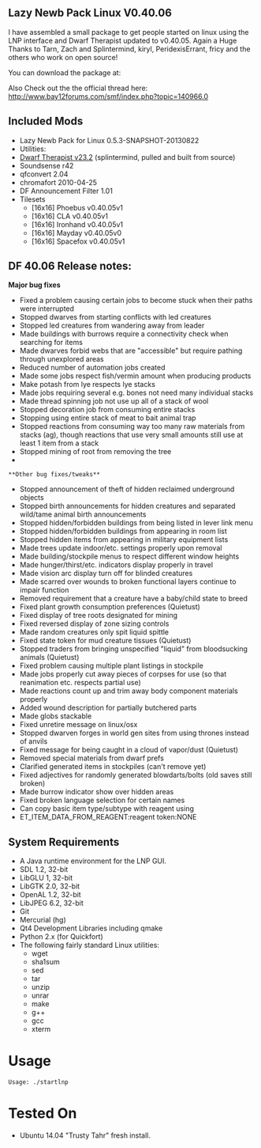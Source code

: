 
Lazy Newb Pack Linux V0.40.06 
-------------

I have assembled a small package to get people started on linux using the LNP interface and Dwarf Therapist updated to v0.40.05. Again a Huge Thanks to Tarn, Zach and Splintermind, kiryl, PeridexisErrant, fricy and the others who work on open source!



You can download the package at: 

Also Check out the the official thread here: http://www.bay12forums.com/smf/index.php?topic=140966.0

Included Mods
-------------
* Lazy Newb Pack for Linux 0.5.3-SNAPSHOT-20130822
* Utilities:
* [Dwarf Therapist v23.2](http://dffd.wimbli.com/file.php?id=9003) (splintermind, pulled and built from source)
* Soundsense r42
* qfconvert 2.04
* chromafort 2010-04-25
* DF Announcement Filter 1.01
* Tilesets
    - [16x16] Phoebus v0.40.05v1
    - [16x16] CLA v0.40.05v1
    - [16x16] Ironhand v0.40.05v1
    - [16x16] Mayday v0.40.05v0
    - [16x16] Spacefox v0.40.05v1

    
DF 40.06 Release notes:
-------------
**Major bug fixes**
   * Fixed a problem causing certain jobs to become stuck when their paths were interrupted
   * Stopped dwarves from starting conflicts with led creatures
   * Stopped led creatures from wandering away from leader
   * Made buildings with burrows require a connectivity check when searching for items
   * Made dwarves forbid webs that are "accessible" but require pathing through unexplored areas
   * Reduced number of automation jobs created
   * Made some jobs respect fish/vermin amount when producing products
   * Make potash from lye respects lye stacks
   * Made jobs requiring several e.g. bones not need many individual stacks
   * Made thread spinning job not use up all of a stack of wool
   * Stopped decoration job from consuming entire stacks
   * Stopping using entire stack of meat to bait animal trap
   * Stopped reactions from consuming way too many raw materials from stacks (ag), though reactions that use very small amounts still use at least 1 item from a stack
   * Stopped mining of root from removing the tree
   * 
    **Other bug fixes/tweaks**

   * Stopped announcement of theft of hidden reclaimed underground objects
   * Stopped birth announcements for hidden creatures and separated wild/tame animal birth announcements
   * Stopped hidden/forbidden buildings from being listed in lever link menu
   * Stopped hidden/forbidden buildings from appearing in room list
   * Stopped hidden items from appearing in military equipment lists
   * Made trees update indoor/etc. settings properly upon removal
   * Made building/stockpile menus to respect different window heights
   * Made hunger/thirst/etc. indicators display properly in travel
   * Made vision arc display turn off for blinded creatures
   * Made scarred over wounds to broken functional layers continue to impair function
   * Removed requirement that a creature have a baby/child state to breed
   * Fixed plant growth consumption preferences (Quietust)
   * Fixed display of tree roots designated for mining
   * Fixed reversed display of zone sizing controls
   * Made random creatures only spit liquid spittle
   * Fixed state token for mud creature tissues (Quietust)
   * Stopped traders from bringing unspecified "liquid" from bloodsucking animals (Quietust)
   * Fixed problem causing multiple plant listings in stockpile
   * Made jobs properly cut away pieces of corpses for use (so that reanimation etc. respects partial use)
   * Made reactions count up and trim away body component materials properly
   * Added wound description for partially butchered parts 
   * Made globs stackable
   * Fixed unretire message on linux/osx
   * Stopped dwarven forges in world gen sites from using thrones instead of anvils
   * Fixed message for being caught in a cloud of vapor/dust (Quietust)
   * Removed special materials from dwarf prefs
   * Clarified generated items in stockpiles (can't remove yet)
   * Fixed adjectives for randomly generated blowdarts/bolts (old saves still broken)
   * Made burrow indicator show over hidden areas
   * Fixed broken language selection for certain names
   * Can copy basic item type/subtype with reagent using 
   * ET_ITEM_DATA_FROM_REAGENT:reagent token:NONE



  System Requirements
-------------

* A Java runtime environment for the LNP GUI.
* SDL 1.2, 32-bit
* LibGLU 1, 32-bit
* LibGTK 2.0, 32-bit
* OpenAL 1.2, 32-bit
* LibJPEG 6.2, 32-bit
* Git
* Mercurial (hg)
* Qt4 Development Libraries including qmake
* Python 2.x (for Quickfort)
* The following fairly standard Linux utilities:
  - wget
  - sha1sum
  - sed
  - tar
  - unzip
  - unrar
  - make
  - g++
  - gcc
  - xterm

 Usage
=====

```
Usage: ./startlnp
```

Tested On
=========
* Ubuntu 14.04 "Trusty Tahr"      fresh install.
